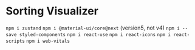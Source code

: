 # Sorting Visualizer

`npm i zustand`
`npm i @material-ui/core@next` (version5, not v4)
`npm i --save styled-components` 
`npm i react-use`
`npm i react-icons`
`npm i react-scripts`
`npm i web-vitals`
